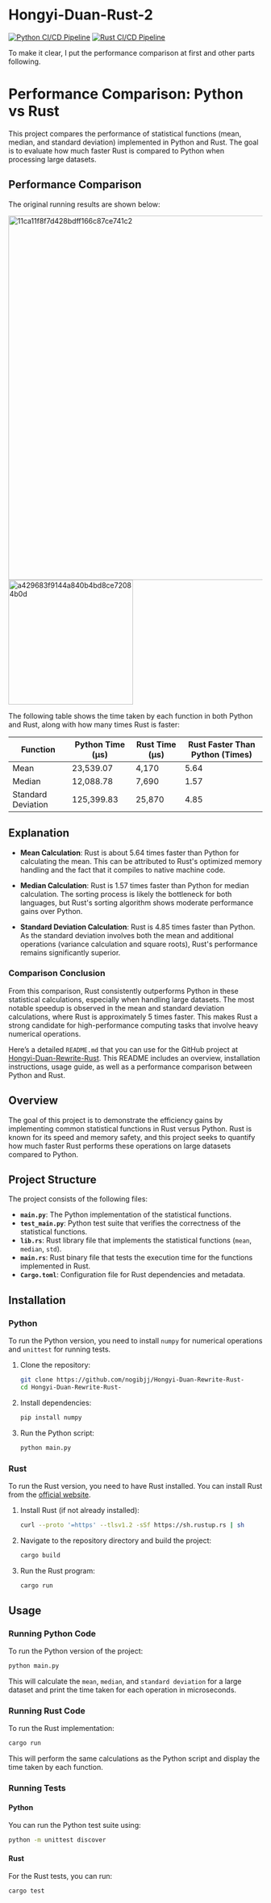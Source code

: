 # Hongyi-Duan-Rust-2

[![Python CI/CD Pipeline](https://github.com/nogibjj/Hongyi-Duan-Rewrite-Rust-/actions/workflows/PythonCI.yml/badge.svg)](https://github.com/nogibjj/Hongyi-Duan-Rewrite-Rust-/actions/workflows/PythonCI.yml)
[![Rust CI/CD Pipeline](https://github.com/nogibjj/Hongyi-Duan-Rewrite-Rust-/actions/workflows/RustCI.yml/badge.svg)](https://github.com/nogibjj/Hongyi-Duan-Rewrite-Rust-/actions/workflows/RustCI.yml)

To make it clear, I put the performance comparison at first and other parts following.

# Performance Comparison: Python vs Rust

This project compares the performance of statistical functions (mean, median, and standard deviation) implemented in Python and Rust. The goal is to evaluate how much faster Rust is compared to Python when processing large datasets.

## Performance Comparison

The original running results are shown below:

<img width="722" alt="11ca11f8f7d428bdff166c87ce741c2" src="https://github.com/user-attachments/assets/5f76fb9f-14aa-479a-be24-a5423f555eab">
<img width="247" alt="a429683f9144a840b4bd8ce72084b0d" src="https://github.com/user-attachments/assets/75b79d22-c89c-42ab-83c0-2ab94d10a90e">

The following table shows the time taken by each function in both Python and Rust, along with how many times Rust is faster:

| Function             | Python Time (μs) | Rust Time (μs) | Rust Faster Than Python (Times) |
|----------------------|------------------|----------------|---------------------------------|
| Mean                 | 23,539.07        | 4,170          | 5.64                            |
| Median               | 12,088.78        | 7,690          | 1.57                            |
| Standard Deviation    | 125,399.83       | 25,870         | 4.85                            |

## Explanation

- **Mean Calculation**: Rust is about 5.64 times faster than Python for calculating the mean. This can be attributed to Rust's optimized memory handling and the fact that it compiles to native machine code.
  
- **Median Calculation**: Rust is 1.57 times faster than Python for median calculation. The sorting process is likely the bottleneck for both languages, but Rust's sorting algorithm shows moderate performance gains over Python.
  
- **Standard Deviation Calculation**: Rust is 4.85 times faster than Python. As the standard deviation involves both the mean and additional operations (variance calculation and square roots), Rust's performance remains significantly superior.

### Comparison Conclusion

From this comparison, Rust consistently outperforms Python in these statistical calculations, especially when handling large datasets. The most notable speedup is observed in the mean and standard deviation calculations, where Rust is approximately 5 times faster. This makes Rust a strong candidate for high-performance computing tasks that involve heavy numerical operations.

Here’s a detailed `README.md` that you can use for the GitHub project at [Hongyi-Duan-Rewrite-Rust](https://github.com/nogibjj/Hongyi-Duan-Rewrite-Rust-). This README includes an overview, installation instructions, usage guide, as well as a performance comparison between Python and Rust.

## Overview

The goal of this project is to demonstrate the efficiency gains by implementing common statistical functions in Rust versus Python. Rust is known for its speed and memory safety, and this project seeks to quantify how much faster Rust performs these operations on large datasets compared to Python.

## Project Structure

The project consists of the following files:

- **`main.py`**: The Python implementation of the statistical functions.
- **`test_main.py`**: Python test suite that verifies the correctness of the statistical functions.
- **`lib.rs`**: Rust library file that implements the statistical functions (`mean`, `median`, `std`).
- **`main.rs`**: Rust binary file that tests the execution time for the functions implemented in Rust.
- **`Cargo.toml`**: Configuration file for Rust dependencies and metadata.

## Installation

### Python

To run the Python version, you need to install `numpy` for numerical operations and `unittest` for running tests.

1. Clone the repository:

   ```bash
   git clone https://github.com/nogibjj/Hongyi-Duan-Rewrite-Rust-
   cd Hongyi-Duan-Rewrite-Rust-
   ```

2. Install dependencies:

   ```bash
   pip install numpy
   ```

3. Run the Python script:

   ```bash
   python main.py
   ```

### Rust

To run the Rust version, you need to have Rust installed. You can install Rust from the [official website](https://www.rust-lang.org/tools/install).

1. Install Rust (if not already installed):

   ```bash
   curl --proto '=https' --tlsv1.2 -sSf https://sh.rustup.rs | sh
   ```

2. Navigate to the repository directory and build the project:

   ```bash
   cargo build
   ```

3. Run the Rust program:

   ```bash
   cargo run
   ```

## Usage

### Running Python Code

To run the Python version of the project:

```bash
python main.py
```

This will calculate the `mean`, `median`, and `standard deviation` for a large dataset and print the time taken for each operation in microseconds.

### Running Rust Code

To run the Rust implementation:

```bash
cargo run
```

This will perform the same calculations as the Python script and display the time taken by each function.

### Running Tests

#### Python

You can run the Python test suite using:

```bash
python -m unittest discover
```

#### Rust

For the Rust tests, you can run:

```bash
cargo test
```
